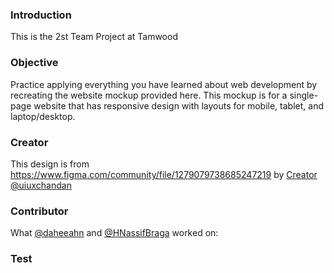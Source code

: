 ### Introduction

This is the 2st Team Project at Tamwood

### Objective

Practice applying everything you have learned about web development by recreating the website mockup provided here. This mockup is for a single-page website that has responsive design with layouts for mobile, tablet, and laptop/desktop.

### Creator

This design is from https://www.figma.com/community/file/1279079738685247219 by [Creator @uiuxchandan](https://www.figma.com/@uiuxchandan)

### Contributor

What [@daheeahn](https://github.com/daheeahn) and [@HNassifBraga](https://github.com/HNassifBraga) worked on:

### Test
